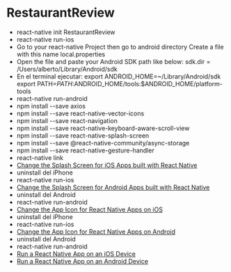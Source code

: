 # RestaurantReview

- react-native init RestaurantReview
- react-native run-ios
- Go to your react-native Project then go to android directory Create a file with this name local.properties
- Open the file and paste your Android SDK path like below:
sdk.dir = /Users/alberto/Library/Android/sdk
- En el terminal ejecutar:
export ANDROID_HOME=~/Library/Android/sdk
export PATH=$PATH:$ANDROID_HOME/tools:$ANDROID_HOME/platform-tools
- react-native run-android
- npm install --save axios
- npm install --save react-native-vector-icons
- npm install --save react-navigation
- npm install --save react-native-keyboard-aware-scroll-view
- npm install --save react-native-splash-screen
- npm install --save @react-native-community/async-storage
- npm install --save react-native-gesture-handler
- react-native link
- [Change the Splash Screen for iOS Apps built with React Native](https://egghead.io/lessons/react-native-change-the-splash-screen-for-ios-apps-built-with-react-native)
- uninstall del iPhone
- react-native run-ios
- [Change the Splash Screen for Android Apps built with React Native](https://egghead.io/lessons/react-native-change-the-splash-screen-for-android-apps-built-with-react-native)
- uninstall del Android
- react-native run-android
- [Change the App Icon for React Native Apps on iOS](https://egghead.io/lessons/react-native-change-the-app-icon-for-react-native-apps-on-ios)
- uninstall del iPhone
- react-native run-ios
- [Change the App Icon for React Native Apps on Android](https://egghead.io/lessons/react-native-change-the-app-icon-for-react-native-apps-on-android)
- uninstall del Android
- react-native run-android
- [Run a React Native App on an iOS Device](https://egghead.io/lessons/react-native-run-a-react-native-app-on-an-ios-device)
- [Run a React Native App on an Android Device](https://egghead.io/lessons/react-native-run-a-react-native-app-on-an-android-device)
